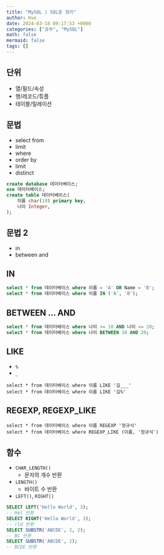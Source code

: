 ```yaml
---
title: "MySQL | SQL문 정리"
author: Hve
date: 2024-03-18 09:17:53 +0900
categories: ["공부", "MySQL"]
math: false
mermaid: false
tags: []
---
```


## 단위

- 열/필드/속성
- 행/레코드/튜플
- 테이블/릴레이션

## 문법

- select from
- limit
- where
- order by
- limit
- distinct

```sql
create database 데이터베이스;
use 데이터베이스;
create table 데이터베이스(
    이름 char(10) primary key,
    나이 Integer,
);
```

## 문법 2

- in
- between and

## IN

```sql
select * from 데이터베이스 where 이름 = 'A' OR Name = 'B';
select * from 데이터베이스 where 이름 IN ('A', 'B');
```

## BETWEEN ... AND

```sql
select * from 데이터베이스 where 나이 >= 10 AND 나이 <= 20;
select * from 데이터베이스 where 나이 BETWEEN 10 AND 20;
```

## LIKE

- `%`
- `_`

```
select * from 데이터베이스 where 이름 LIKE '김___'
select * from 데이터베이스 where 이름 LIKE '김%'
```

## REGEXP, REGEXP_LIKE

```
select * from 데이터베이스 where 이름 REGEXP '정규식'
select * from 데이터베이스 where REGEXP_LIKE (이름, '정규식')
```

## 함수

- `CHAR_LENGTH()`
    - 문자의 개수 반환
- `LENGTH()`
    - 바이트 수 반환
- `LEFT()`, `RIGHT()`


```sql
SELECT LEFT('Hello World', 3);
-- Hel 반환
SELECT RIGHT('Hello World', 3);
-- rld 반환
SELECT SUBSTR('ABCDE', 2, 2);
-- BC 반환
SELECT SUBSTR('ABCDE', 2);
-- BCDE 반환
```


